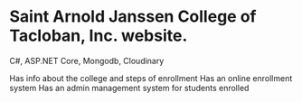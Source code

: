 # Saint Arnold Janssen College of Tacloban, Inc. website.

C#, ASP.NET Core, Mongodb, Cloudinary

Has info about the college and steps of enrollment
Has an online enrollment system
Has an admin management system for students enrolled
